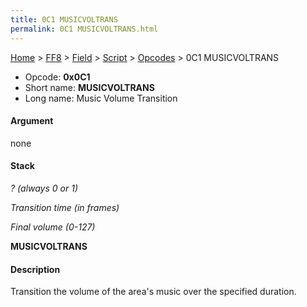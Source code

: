 ```yaml
---
title: 0C1 MUSICVOLTRANS
permalink: 0C1 MUSICVOLTRANS.html
---
```


[Home](../../../../Main%20Page.md) > [FF8](../../../../FF8.md) > [Field](../../../Field.md) > [Script](../../Script.md) > [Opcodes](../Opcodes.md) > 0C1 MUSICVOLTRANS

-   Opcode: **0x0C1**
-   Short name: **MUSICVOLTRANS**
-   Long name: Music Volume Transition

#### Argument

none

#### Stack

  
*? (always 0 or 1)*

*Transition time (in frames)*

*Final volume (0-127)*

**MUSICVOLTRANS**

#### Description

Transition the volume of the area's music over the specified duration.
